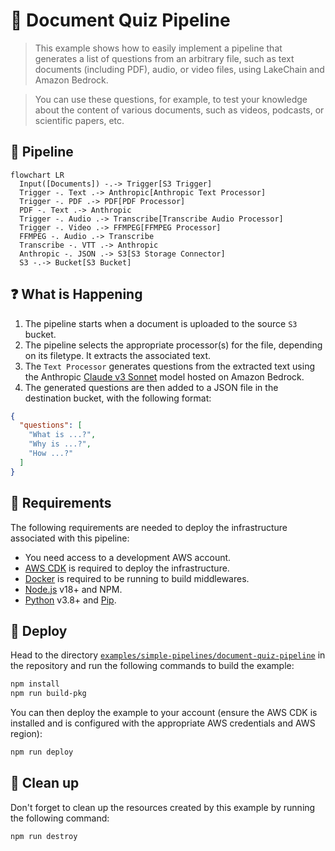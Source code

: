 # 🎥 Document Quiz Pipeline

> This example shows how to easily implement a pipeline that generates a list of questions from an arbitrary file, such as text documents (including PDF), audio, or video files, using LakeChain and Amazon Bedrock.

> You can use these questions, for example, to test your knowledge about the content of various documents, such as videos, podcasts, or scientific papers, etc.

## :dna: Pipeline

```mermaid
flowchart LR
  Input([Documents]) -.-> Trigger[S3 Trigger]
  Trigger -. Text .-> Anthropic[Anthropic Text Processor]
  Trigger -. PDF .-> PDF[PDF Processor]
  PDF -. Text .-> Anthropic
  Trigger -. Audio .-> Transcribe[Transcribe Audio Processor]
  Trigger -. Video .-> FFMPEG[FFMPEG Processor]
  FFMPEG -. Audio .-> Transcribe
  Transcribe -. VTT .-> Anthropic
  Anthropic -. JSON .-> S3[S3 Storage Connector]
  S3 -.-> Bucket[S3 Bucket]
```

## ❓ What is Happening

1. The pipeline starts when a document is uploaded to the source `S3` bucket.
2. The pipeline selects the appropriate processor(s) for the file, depending on its filetype. It extracts the associated text.
3. The `Text Processor` generates questions from the extracted text using the Anthropic [Claude v3 Sonnet](https://aws.amazon.com/fr/about-aws/whats-new/2024/03/anthropics-claude-3-sonnet-model-amazon-bedrock/) model hosted on Amazon Bedrock.
4. The generated questions are then added to a JSON file in the destination bucket, with the following format:
```json
{
  "questions": [
    "What is ...?",
    "Why is ...?",
    "How ...?"
  ]
}
```

## 📝 Requirements

The following requirements are needed to deploy the infrastructure associated with this pipeline:

- You need access to a development AWS account.
- [AWS CDK](https://docs.aws.amazon.com/cdk/latest/guide/getting_started.html#getting_started_install) is required to deploy the infrastructure.
- [Docker](https://docs.docker.com/get-docker/) is required to be running to build middlewares.
- [Node.js](https://nodejs.org/en/download/) v18+ and NPM.
- [Python](https://www.python.org/downloads/) v3.8+ and [Pip](https://pip.pypa.io/en/stable/installation/).

## 🚀 Deploy

Head to the directory [`examples/simple-pipelines/document-quiz-pipeline`](/examples/simple-pipelines/document-quiz-pipeline) in the repository and run the following commands to build the example:

```bash
npm install
npm run build-pkg
```

You can then deploy the example to your account (ensure the AWS CDK is installed and is configured with the appropriate AWS credentials and AWS region):

```bash
npm run deploy
```

## 🧹 Clean up

Don't forget to clean up the resources created by this example by running the following command:

```bash
npm run destroy
```
